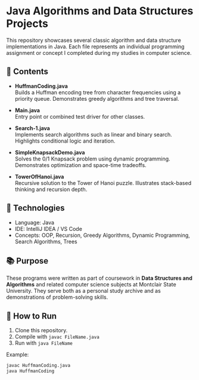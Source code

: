 # Java Algorithms and Data Structures Projects

This repository showcases several classic algorithm and data structure implementations in Java. Each file represents an individual programming assignment or concept I completed during my studies in computer science.

## 🧠 Contents

- **HuffmanCoding.java**  
  Builds a Huffman encoding tree from character frequencies using a priority queue. Demonstrates greedy algorithms and tree traversal.

- **Main.java**  
  Entry point or combined test driver for other classes.

- **Search-1.java**  
  Implements search algorithms such as linear and binary search. Highlights conditional logic and iteration.

- **SimpleKnapsackDemo.java**  
  Solves the 0/1 Knapsack problem using dynamic programming. Demonstrates optimization and space-time tradeoffs.

- **TowerOfHanoi.java**  
  Recursive solution to the Tower of Hanoi puzzle. Illustrates stack-based thinking and recursion depth.

## 🔧 Technologies

- Language: Java
- IDE: IntelliJ IDEA / VS Code
- Concepts: OOP, Recursion, Greedy Algorithms, Dynamic Programming, Search Algorithms, Trees

## 📚 Purpose

These programs were written as part of coursework in **Data Structures and Algorithms** and related computer science subjects at Montclair State University. They serve both as a personal study archive and as demonstrations of problem-solving skills.

## 📂 How to Run

1. Clone this repository.
2. Compile with `javac FileName.java`
3. Run with `java FileName`

Example:
```bash
javac HuffmanCoding.java
java HuffmanCoding
